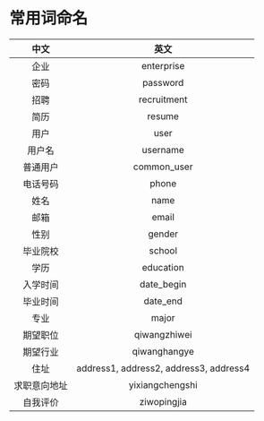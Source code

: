 # 常用词命名

中文|英文
:--:|:--:
企业|enterprise
密码|password
招聘|recruitment
简历|resume
用户|user
用户名|username
普通用户|common_user
电话号码|phone
姓名|name
邮箱|email
性别|gender
毕业院校|school
学历|education
入学时间|date_begin
毕业时间|date_end
专业|major
期望职位|qiwangzhiwei
期望行业|qiwanghangye
住址|address1, address2, address3, address4
求职意向地址|yixiangchengshi
自我评价|ziwopingjia
